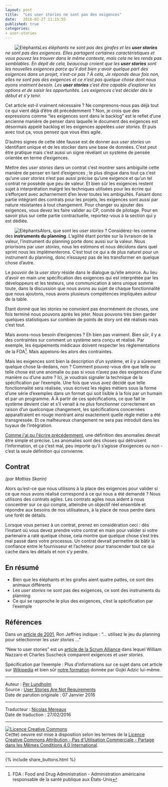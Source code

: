 ```yaml
---
layout: post
title:  "Les user stories ne sont pas des exigences"
date:   2016-02-27 11:15:55
published: true
categories: 
- user-stories
---
```


<div align="left" style="float:left; padding-left:30px" >
  <img title="Eléphants" src="{{ site.url }}assets/stories_sont_pas_exigences/elephants.jpg" />
</div>

_Les éléphants ne sont pas des girafes et les **user stories** ne sont pas des exigences. Elles partagent certaines caractéristiques et vous pouvez les trouver dans le même contexte, mais cela ne les rends pas semblables. En dépit de cela, beaucoup croient que les **user stories** sont les nouvelles exigences parce qu’il doit bien y avoir quelque part des exigences dans un projet, n’est-ce pas ? À cela, Je réponds deux fois non, elles ne sont pas des exigences et ce n’est pas quelque chose dont nous ayons vraiment besoin. Les **user stories** c’est être capable d’explorer les options et de saisir les opportunités. Les exigences c’est décider dès le début et s’y tenir._

Cet article est-il vraiment nécessaire ? Ne comprenons-nous pas déjà tout ce qui vient déjà d’être dit précédemment ? Non, je crois que des expressions comme “les exigences sont dans le backlog” est le reflet d’une ancienne manière de penser dans laquelle le document des exigences est désormais appelé backlog et les exigences appelées _user stories_. Et puis avec tout ça, vous pensez que vous êtes agile.

D’autres signes de cette idée fausse est de donner aux _user stories_ un identifiant unique et de les stocker dans une base de données. C’est peut être pratique mais c’est aussi un signe révélant un système de pensée orientée en terme d’exigences.

Mettre des _user stories_ dans un contrat c’est montrer sans ambiguïté cette manière de penser en tant d’exigences ; le plus dingue dans tout ça c’est qu’une _user stories_ n’est pas aussi précise qu’une exigence et qu’un tel contrat ne possède que peu de valeur. Et bien sûr les exigences restent sujet à interprétation malgré les techniques utilisées pour les écrire qui s’efforçent avec acharnement d’en lever toutes les ambiguïtés. Faisant donc partie intégrant des contrats pour les projets, les exigences sont aussi par nature résistantes à tout changement. Pour changer ou ajouter des exigences, vous devez les faire valider au CP, comité de pilotage. Pour en savoir plus sur cette partie contractuelle, reportez-vous à la section qui y est dédiée.

<div align="left" style="float:left; padding-left:30px" >
  <img title="Eléphants" src="{{ site.url }}assets/stories_sont_pas_exigences/girafes.jpg" />
</div>

Alors, que sont les _user stories_ ? Considérez-les comme des **instruments du planning**. L’agilité étant portée sur la livraison de la valeur, l’instrument du planning porte donc aussi sur la valeur. Nous priorisons par _user stories_, nous les estimons et nous décidons dans quel sprint nous les implémenterons. C’est tout ce qui a de plus naturel pour un instrument du planning, donc n’essayez pas de les transformer en quelque chose d’autre.

Le pouvoir de la _user story_ réside dans le dialogue qu’elle amorce. Au lieu d’avoir en main une spécification des exigences qui est interprétée par les développeurs et les testeurs, une communication à sens unique somme toute, dans la discussion que nous avons au sujet de chaque fonctionnalité que nous ajoutons, nous avons plusieurs compétences impliquées autour de la table.

Étant donné que les _stories_ ne convoient pas énormément de choses, une fois terminé nous pouvons après les jeter. Nous pouvons très bien garder quelques statistiques sur combien de points de story ont été réalisés mais c’est tout. 

Mais avons-nous besoin d’exigences ? Eh bien pas vraiment. Bien sûr, il y a des contraintes sur comment un système sera conçu et réalisé. Par exemple, les équipements médicaux doivent respecter les règlementations de la FDA[^1]. Mais appelons-les alors des contraintes.

Mais les exigences sont bien la description d’un système, et il y a sûrement quelque chose là-dedans, non ? Comment pouvez-vous dire que telle ou telle chose est une anomalie ou pas si vous n’avez pas des exigences d’une manière ou d’une autre ? Ici, je voudrais signaler la technique de la spécification par l’exemple. Une fois que vous avez décidé que telle fonctionnalité sera réalisée, vous écrivez les règles métiers sous la forme d’une série d’exemples dans un format qui soit lisible à la fois par un humain et par un programme. À À partir de ces spécifications, ce que fait le système devient clair et s’il venait à ne plus fonctionner correctement en raison d’un quelconque changement, les spécifications concernées apparaîtraient en rouge montrant ainsi exactement quelle règle métier a été transgressée. Et ce malheureux changement ne sera pas introduit dans les tuyaux de l’intégration.

[Comme j'ai pu l'écrire précédemment](http://blog.crisp.se/2015/03/24/perlundholm/too-small-for-a-user-story-bugs-fixes-and-support), une définition des anomalies devrait être simple et précise. Les anomalies sont des choses qui détruisent l’information, et ça c’est mal, peu importe qu’il s’agisse d’exigences ou non - c’est la seule définition qui convienne.

## Contrat

_(par Mattias Skarin)_

Alors qu’est-ce que nous utilisons à la place des exigences pour valider si ce que nous avons réalisé correspond à ce qui nous a été demandé ? Nous utilisons des contrats agiles. Les contrats agiles nous aident à nous concentrer sur ce qui compte, atteindre un objectif réel ensemble et répondre aux besoins de nos utilisateurs, à la place de nous perdre dans une forêt de détails.

Lorsque vous pensez à un contrat, prenez en considération ceci : dès l’instant où vous devez prendre votre contrat en main pour valider si votre partenaire a raté quelque chose, cela montre que quelque chose s’est très mal passé dans votre processus. Un contrat devrait permettre de bâtir la confiance entre le fournisseur et l’acheteur pour transcender tout ce qui cache dans les détails et non s’y perdre. 

## En résumé

* Bien que les éléphants et les girafes aient quatre pattes, ce sont des animaux différents
* Les _user stories_ ne sont pas des exigences, ce sont des instruments du planning
* Ce qui se rapproche le plus des exigences, c’est la spécification par l’exemple

## Références

Dans un [article de 2001](http://wiki.ayeba.fr/XP%2C+l%27essentiel+-+Carte%2C+Conversation%2C+Confirmation), Ron Jeffries indique : “… utilisez le jeu du planning pour sélectionner les _user stories_ …” 

“New to user stories” est un [article de la Scrum Alliance](https://www.scrumalliance.org/community/articles/2010/april/new-to-user-stories)
dans lequel William Nazzaro et Charles Suscheck comparent exigences et _user stories_.

Spécification par l’exemple :
Plus d’informations sur ce sujet dans cet article sur  [Wikipedia](https://en.wikipedia.org/wiki/Specification_by_example) et bien sûr [notre formation](https://crisp.se/kurser/kurstyper/specification-by-example) donnée par Gojki Adzic lui-même.


[^1]: FDA : Food and Drug Administration - Administration américaine responsable de la santé publique aux États-Unis

---  
Auteur : [Per Lundholm](https://www.crisp.se/konsulter/per-lundholm)  
Source : [User Stories Are Not Requirements](http://blog.crisp.se/2016/01/07/perlundholm/user-stories-are-not-requirements)  
Date de parution originale : 07 Janvier 2016  

---
Traducteur : [Nicolas Mereaux](http://www.les-traducteurs-agiles.org/traducteurs/)  
Date de traduction : 27/02/2016  

---

<a rel="license" href="http://creativecommons.org/licenses/by-nc-sa/4.0/"><img alt="Licence Creative Commons" style="border-width:0" src="http://i.creativecommons.org/l/by-nc-sa/4.0/88x31.png" /></a><br />Ce(tte) oeuvre est mise à disposition selon les termes de la <a rel="license" href="http://creativecommons.org/licenses/by-nc-sa/4.0/">Licence Creative Commons Attribution - Pas d'Utilisation Commerciale - Partage dans les Mêmes Conditions 4.0 International</a>.

---

{% include share_buttons.html %}
